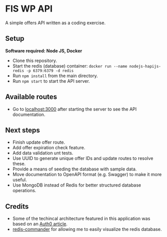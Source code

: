 # FIS WP API

A simple offers API written as a coding exercise.

## Setup

**Software required: Node JS, Docker**

* Clone this repository.
* Start the redis (database) container: `docker run --name nodejs-hapijs-redis -p 6379:6379 -d redis`
* Run `npm install` from the main directory.
* Run `npm start` to start the API server.

## Available routes

* Go to [localhost:3000](http://localhost:3000) after starting the server to see the API documentation.

## Next steps

* Finish update offer route.
* Add offer expiration check feature.
* Add data validation unt tests.
* Use UUID to generate unique offer IDs and update routes to resolve these.
* Provide a means of seeding the database with sample data.
* Move documentation to OpenAPI format (e.g. Swagger) to make it more useful.
* Use MongoDB instead of Redis for better structured database operations.

## Credits

* Some of the techincal architecture featured in this application was based on an [Auth0 article](https://auth0.com/blog/developing-modern-apis-with-nodejs-hapijs-and-redis).
* [redis-commander](https://github.com/joeferner/redis-commander) for allowing me to easily visualize the redis database.

